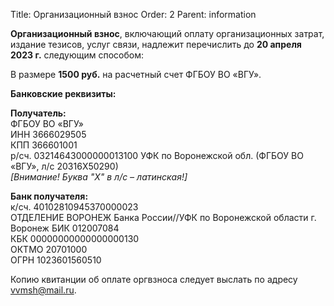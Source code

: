 Title: Организационный взнос
Order: 2
Parent: information

**Организационный взнос**, включающий оплату организационных затрат, издание тезисов, услуг связи, надлежит перечислить до **20 апреля 2023 г.** следующим способом:

В размере **1500 руб.** на расчетный счет ФГБОУ ВО «ВГУ».

**Банковские реквизиты:**

**Получатель:**  
ФГБОУ ВО «ВГУ»  
ИНН 3666029505  
КПП 366601001  
р/сч. 03214643000000013100
УФК по Воронежской обл. (ФГБОУ ВО «ВГУ», л/с 20316Х50290)  
*[Внимание! Буква "X" в л/с – латинская!]*

**Банк получателя:**  
к/сч. 40102810945370000023  
ОТДЕЛЕНИЕ ВОРОНЕЖ Банка России//УФК по Воронежской области г. Воронеж
БИК 012007084  
КБК 00000000000000000130  
ОКТМО 20701000  
ОГРН 1023601560510  

Копию квитанции об оплате оргвзноса следует выслать по адресу [vvmsh@mail.ru](mailto:vvmsh@mail.ru).
